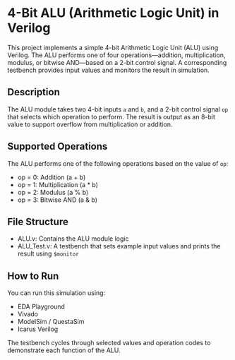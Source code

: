 # 4-Bit ALU (Arithmetic Logic Unit) in Verilog

This project implements a simple 4-bit Arithmetic Logic Unit (ALU) using Verilog. The ALU performs one of four operations—addition, multiplication, modulus, or bitwise AND—based on a 2-bit control signal. A corresponding testbench provides input values and monitors the result in simulation.

## Description

The ALU module takes two 4-bit inputs `a` and `b`, and a 2-bit control signal `op` that selects which operation to perform. The result is output as an 8-bit value to support overflow from multiplication or addition.

## Supported Operations

The ALU performs one of the following operations based on the value of `op`:

- op = 0: Addition (a + b)
- op = 1: Multiplication (a * b)
- op = 2: Modulus (a % b)
- op = 3: Bitwise AND (a & b)

## File Structure

- ALU.v: Contains the ALU module logic
- ALU_Test.v: A testbench that sets example input values and prints the result using `$monitor`

## How to Run

You can run this simulation using:

- EDA Playground
- Vivado
- ModelSim / QuestaSim
- Icarus Verilog

The testbench cycles through selected values and operation codes to demonstrate each function of the ALU.
